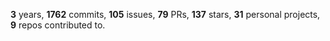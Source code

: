 **3** years, **1762** commits, **105** issues, **79** PRs, **137** stars, **31** personal projects, **9** repos contributed to.
